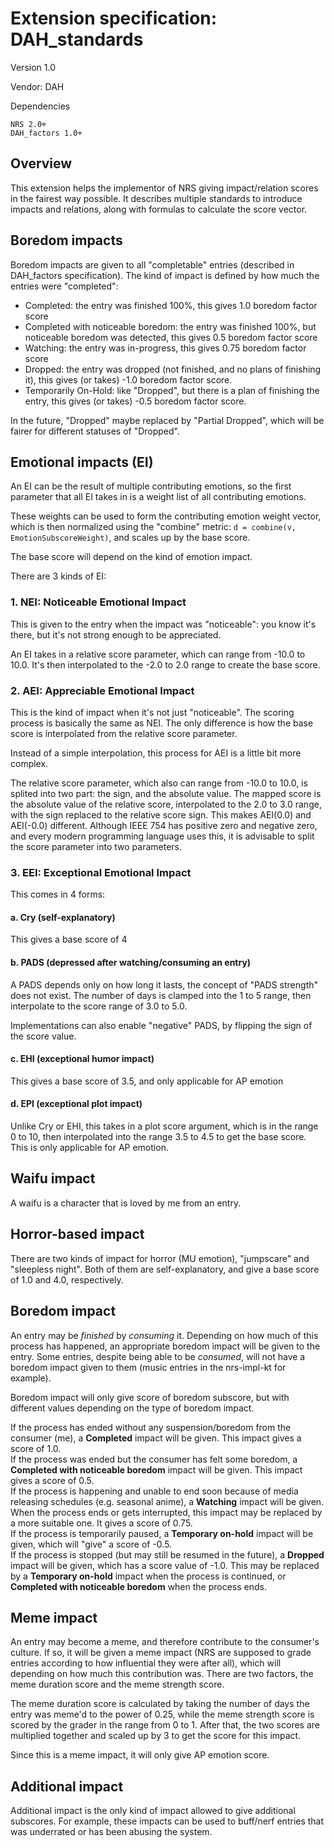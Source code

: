 # Extension specification: DAH_standards

Version 1.0

Vendor: DAH

Dependencies
```
NRS 2.0+
DAH_factors 1.0+
```

## Overview

This extension helps the implementor of NRS giving impact/relation scores in the fairest way possible. It describes multiple standards to introduce impacts and relations, along with formulas to calculate the score vector.

## Boredom impacts

Boredom impacts are given to all "completable" entries (described in DAH_factors specification). The kind of impact is defined by how much the entries were "completed":

* Completed: the entry was finished 100%, this gives 1.0 boredom factor score
* Completed with noticeable boredom: the entry was finished 100%, but noticeable boredom was detected, this gives 0.5 boredom factor score
* Watching: the entry was in-progress, this gives 0.75 boredom factor score
* Dropped: the entry was dropped (not finished, and no plans of finishing it), this gives (or takes) -1.0 boredom factor score.
* Temporarily On-Hold: like "Dropped", but there is a plan of finishing the entry, this gives (or takes) -0.5 boredom factor score.

In the future, "Dropped" maybe replaced by "Partial Dropped", which will be fairer for different statuses of "Dropped".

## Emotional impacts (EI)

An EI can be the result of multiple contributing emotions, so the first parameter that all EI takes in is a weight list of all contributing emotions.

These weights can be used to form the contributing emotion weight vector, which is then normalized using the "combine" metric: ```d = combine(v, EmotionSubscoreWeight)```, and scales up by the base score.

The base score will depend on the kind of emotion impact.

There are 3 kinds of EI:

### 1. NEI: Noticeable Emotional Impact

This is given to the entry when the impact was "noticeable": you know it's there, but it's not strong enough to be appreciated.

An EI takes in a relative score parameter, which can range from -10.0 to 10.0. It's then interpolated to the -2.0 to 2.0 range to create the base score.

### 2. AEI: Appreciable Emotional Impact

This is the kind of impact when it's not just "noticeable". The scoring process is basically the same as NEI. The only difference is how the base score is interpolated from the relative score parameter.

Instead of a simple interpolation, this process for AEI is a little bit more complex.

The relative score parameter, which also can range from -10.0 to 10.0, is splited into two part: the sign, and the absolute value. The mapped score is the absolute value of the relative score, interpolated to the 2.0 to 3.0 range, with the sign replaced to the relative score sign. This makes AEI(0.0) and AEI(-0.0) different. Although IEEE 754 has positive zero and negative zero, and every modern programming language uses this, it is advisable to split the score parameter into two parameters.

### 3. EEI: Exceptional Emotional Impact

This comes in 4 forms:

#### a. Cry (self-explanatory)

This gives a base score of 4

#### b. PADS (depressed after watching/consuming an entry)

A PADS depends only on how long it lasts, the concept of "PADS strength" does not exist. The number of days is clamped into the 1 to 5 range, then interpolate to the score range of 3.0 to 5.0.

Implementations can also enable "negative" PADS, by flipping the sign of the score value. 

#### c. EHI (exceptional humor impact)

This gives a base score of 3.5, and only applicable for AP emotion

#### d. EPI (exceptional plot impact)

Unlike Cry or EHI, this takes in a plot score argument, which is in the range 0 to 10, then interpolated into the range 3.5 to 4.5 to get the base score. This is only applicable for AP emotion.

## Waifu impact

A waifu is a character that is loved by me from an entry. 

## Horror-based impact

There are two kinds of impact for horror (MU emotion), "jumpscare" and "sleepless night". Both of them are self-explanatory, and give a base score of 1.0 and 4.0, respectively.

## Boredom impact

An entry may be *finished* by *consuming* it. Depending on how much of this process has happened, an appropriate boredom impact will be given to the entry. Some entries, despite being able to be *consumed*, will not have a boredom impact given to them (music entries in the nrs-impl-kt for example).

Boredom impact will only give score of boredom subscore, but with different values depending on the type of boredom impact.

If the process has ended without any suspension/boredom from the consumer (me), a **Completed** impact will be given. This impact gives a score of 1.0.  
If the process was ended but the consumer has felt some boredom, a **Completed with noticeable boredom** impact will be given. This impact gives a score of 0.5.  
If the process is happening and unable to end soon because of media releasing schedules (e.g. seasonal anime), a **Watching** impact will be given. When the process ends or gets interrupted, this impact may be replaced by a more suitable one. It gives a score of 0.75.  
If the process is temporarily paused, a **Temporary on-hold** impact will be given, which will "give" a score of -0.5.  
If the process is stopped (but may still be resumed in the future), a **Dropped** impact will be given, which has a score value of -1.0. This may be replaced by a **Temporary on-hold** impact when the process is continued, or **Completed with noticeable boredom** when the process ends.

## Meme impact

An entry may become a meme, and therefore contribute to the consumer's culture. If so, it will be given a meme impact (NRS are supposed to grade entries according to how influential they were after all), which will depending on how much this contribution was. There are two factors, the meme duration score and the meme strength score.

The meme duration score is calculated by taking the number of days the entry was meme'd to the power of 0.25, while the meme strength score is scored by the grader in the range from 0 to 1. After that, the two scores are multiplied together and scaled up by 3 to get the score for this impact.

Since this is a meme impact, it will only give AP emotion score.

## Additional impact

Additional impact is the only kind of impact allowed to give additional subscores. For example, these impacts can be used to buff/nerf entries that was underrated or has been abusing the system.
